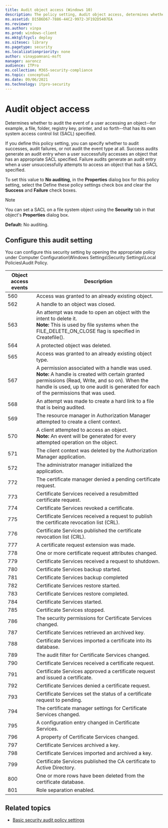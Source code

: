 ```yaml
---
title: Audit object access (Windows 10)
description: The policy setting, Audit object access, determines whether to audit the event generated when a user accesses an object that has its own SACL specified.
ms.assetid: D15B6D67-7886-44C2-9972-3F192D5407EA
ms.reviewer: 
ms.author: vinpa
ms.prod: windows-client
ms.mktglfcycl: deploy
ms.sitesec: library
ms.pagetype: security
ms.localizationpriority: none
author: vinaypamnani-msft
manager: aaroncz
audience: ITPro
ms.collection: M365-security-compliance
ms.topic: conceptual
ms.date: 09/06/2021
ms.technology: itpro-security
---
```


# Audit object access


Determines whether to audit the event of a user accessing an object--for example, a file, folder, registry key, printer, and so forth--that has its own system access control list (SACL) specified.

If you define this policy setting, you can specify whether to audit successes, audit failures, or not audit the event type at all. Success audits generate an audit entry when a user successfully accesses an object that has an appropriate SACL specified. Failure audits generate an audit entry when a user unsuccessfully attempts to access an object that has a SACL specified.

To set this value to **No auditing**, in the **Properties** dialog box for this policy setting, select the Define these policy settings check box and clear the **Success** and **Failure** check boxes.

> [!NOTE]
> You can set a SACL on a file system object using the **Security** tab in that object's **Properties** dialog box.

**Default:** No auditing.

## Configure this audit setting

You can configure this security setting by opening the appropriate policy under Computer Configuration\\Windows Settings\\Security Settings\\Local Policies\\Audit Policy.


| Object access events |                                                                                                                    Description                                                                                                                     |
|----------------------|----------------------------------------------------------------------------------------------------------------------------------------------------------------------------------------------------------------------------------------------------|
|         560          |                                                                                                 Access was granted to an already existing object.                                                                                                  |
|         562          |                                                                                                         A handle to an object was closed.                                                                                                          |
|         563          |                                An attempt was made to open an object with the intent to delete it.<br>**Note:**  This is used by file systems when the FILE_DELETE_ON_CLOSE flag is specified in Createfile().                                |
|         564          |                                                                                                          A protected object was deleted.                                                                                                           |
|         565          |                                                                                               Access was granted to an already existing object type.                                                                                               |
|         567          | A permission associated with a handle was used.<br>**Note:**  A handle is created with certain granted permissions (Read, Write, and so on). When the handle is used, up to one audit is generated for each of the permissions that was used. |
|         568          |                                                                                     An attempt was made to create a hard link to a file that is being audited.                                                                                     |
|         569          |                                                                                The resource manager in Authorization Manager attempted to create a client context.                                                                                 |
|         570          |                                                           A client attempted to access an object.<br>**Note:**  An event will be generated for every attempted operation on the object.                                                            |
|         571          |                                                                                      The client context was deleted by the Authorization Manager application.                                                                                      |
|         572          |                                                                                               The administrator manager initialized the application.                                                                                               |
|         772          |                                                                                           The certificate manager denied a pending certificate request.                                                                                            |
|         773          |                                                                                          Certificate Services received a resubmitted certificate request.                                                                                          |
|         774          |                                                                                                    Certificate Services revoked a certificate.                                                                                                     |
|         775          |                                                                             Certificate Services received a request to publish the certificate revocation list (CRL).                                                                              |
|         776          |                                                                                       Certificate Services published the certificate revocation list (CRL).                                                                                        |
|         777          |                                                                                                     A certificate request extension was made.                                                                                                      |
|         778          |                                                                                                One or more certificate request attributes changed.                                                                                                 |
|         779          |                                                                                                Certificate Services received a request to shutdown.                                                                                                |
|         780          |                                                                                                        Certificate Services backup started.                                                                                                        |
|         781          |                                                                                                       Certificate Services backup completed                                                                                                        |
|         782          |                                                                                                       Certificate Services restore started.                                                                                                        |
|         783          |                                                                                                      Certificate Services restore completed.                                                                                                       |
|         784          |                                                                                                           Certificate Services started.                                                                                                            |
|         785          |                                                                                                           Certificate Services stopped.                                                                                                            |
|         786          |                                                                                             The security permissions for Certificate Services changed.                                                                                             |
|         787          |                                                                                                  Certificate Services retrieved an archived key.                                                                                                   |
|         788          |                                                                                           Certificate Services imported a certificate into its database.                                                                                           |
|         789          |                                                                                                 The audit filter for Certificate Services changed.                                                                                                 |
|         790          |                                                                                                Certificate Services received a certificate request.                                                                                                |
|         791          |                                                                                   Certificate Services approved a certificate request and issued a certificate.                                                                                    |
|         792          |                                                                                                 Certificate Services denied a certificate request.                                                                                                 |
|         793          |                                                                                      Certificate Services set the status of a certificate request to pending.                                                                                      |
|         794          |                                                                                         The certificate manager settings for Certificate Services changed.                                                                                         |
|         795          |                                                                                               A configuration entry changed in Certificate Services.                                                                                               |
|         796          |                                                                                                    A property of Certificate Services changed.                                                                                                     |
|         797          |                                                                                                        Certificate Services archived a key.                                                                                                        |
|         798          |                                                                                                 Certificate Services imported and archived a key.                                                                                                  |
|         799          |                                                                                       Certificate Services published the CA certificate to Active Directory.                                                                                       |
|         800          |                                                                                         One or more rows have been deleted from the certificate database.                                                                                          |
|         801          |                                                                                                              Role separation enabled.                                                                                                              |

## Related topics

- [Basic security audit policy settings](basic-security-audit-policy-settings.md)


